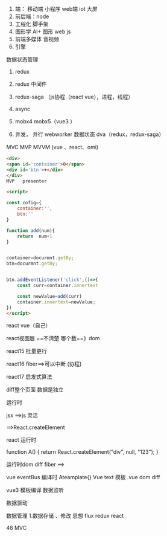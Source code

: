 1. 端： 移动端 小程序 web端 iot 大屏
2. 前后端：node
3. 工程化 脚手架
4. 图形学 AI+ 图形
  web js
5. 前端多媒体 音视频
6. 引擎


数据状态管理
1. redux
2. redux 中间件
3. redux-saga （js协程（react vue），进程，线程）
4. async

6. mobx4 mobx5（vue3 ）
7. 并发， 并行 webworker 数据状态
dva（redux，redux-saga）

MVC
MVP
MVVM (vue 、react、omi)



```html
<div>
<span id='container'>0</span>
<div id='btn'>+</div>
</div>
MVP   presenter

<script>

const cofig={
    container:'',
    btn:''
}

function add(num){
    return  num+1
}


container=docurmnt.getBy;
btn=docurmnt.getBy;


btn.addEventListener('click',()=>{
    const curr=container.innertext

    const newValue=add(curr)
    container.innertext=newValue;
})
</script>
```
react  vue（自己）


react视图层   ==不清楚 哪个数==》dom

react15  批量更行

react16 fiber==>可以中断   (协程)


react17 启发式算法

diff整个页面  数据是独立 



运行时 

jsx  ==>js 灵活
<div></div>==>React.createElement


react 运行时 

function A() {
    return React.createElement("div", null, "123");
}

运行时dom diff  fiber ==> 




vue   eventBus
编译时 
 Ateamplate{}  Vue text 
 模板 .vue dom diff 

vue3
 模板编译 
 数据监听 



数据驱动

数据管理 
1.数据存储 、修改 
    思想  flux 
redux  react 




48
MVC 